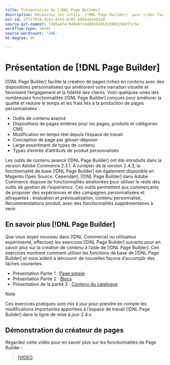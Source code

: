 ```yaml
---
title: Présentation de [!DNL Page Builder]
description: Découvrez les outils  [!DNL Page Builder]  pour créer facilement du contenu dans Adobe Commerce et Magento Open Source.
exl-id: 2f71f910-4141-4fe5-bc0f-b891daeb8334
source-git-commit: 7288a4f47940e07c4d083826532308228d271c5e
workflow-type: tm+mt
source-wordcount: '246'
ht-degree: 0%

---
```


# Présentation de [!DNL Page Builder]

[!DNL Page Builder] facilite la création de pages riches en contenu avec des dispositions personnalisées qui améliorent votre narration visuelle et favorisent l’engagement et la fidélité des clients. Voici quelques-unes des nombreuses fonctionnalités [!DNL Page Builder] conçues pour améliorer la qualité et réduire le temps et les frais liés à la production de pages personnalisées :

- Outils de contenu avancé
- Dispositions de pages entières pour les pages, produits et catégories CMS
- Modification en temps réel depuis l’espace de travail
- Conception de page par glisser-déposer
- Large assortiment de types de contenu
- Types d’entrée d’attributs de produit personnalisés

Les outils de contenu avancé [!DNL Page Builder] ont été introduits dans la version Adobe Commerce 2.3.1. À compter de la version 2.4.3, la fonctionnalité de base [!DNL Page Builder] est également disponible en Magento Open Source. Cependant, [!DNL Page Builder] dans Adobe Commerce dispose de fonctionnalités améliorées pour utiliser le reste des outils de _gestion de l’expérience_. Ces outils permettent aux commerçants de proposer des expériences et des campagnes personnalisées et attrayantes : évaluation et prévisualisation, contenu personnalisé, Recommendations produit, avec des fonctionnalités supplémentaires à venir.

## En savoir plus [!DNL Page Builder]

Que vous soyez nouveau dans [!DNL Commerce] ou utilisateur expérimenté, effectuez les exercices [!DNL Page Builder] suivants pour en savoir plus sur la création de contenu à l’aide de [!DNL Page Builder]. Ces exercices montrent comment utiliser les fonctions de base de [!DNL Page Builder] et vous aident à découvrir de nouvelles façons d’accomplir des tâches courantes.

- Présentation Partie 1 : [Page simple](1-simple-page.md)
- Présentation Partie 2 : [Blocs](2-blocks.md)
- Présentation de la partie 3 : [Contenu du catalogue](3-catalog-content.md)

>[!NOTE]
>
>Ces exercices pratiques sont mis à jour pour prendre en compte les modifications importantes apportées à l’espace de travail [!DNL Page Builder] dans la ligne de mise à jour 2.4.x.

## Démonstration du créateur de pages

Regardez cette vidéo pour en savoir plus sur les fonctionnalités de Page Builder :

>[!VIDEO](https://video.tv.adobe.com/v/343781?quality=12&learn=on)
